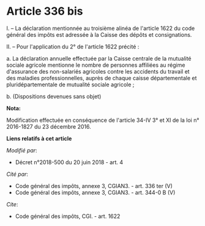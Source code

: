 # Article 336 bis

I. – La déclaration mentionnée au troisième alinéa de l'article 1622 du code général des impôts est adressée à la Caisse des
dépôts et consignations.

II. – Pour l'application du 2° de l'article 1622 précité :

a. La déclaration annuelle effectuée par la Caisse centrale de la mutualité sociale agricole mentionne le nombre de personnes
affiliées au régime d'assurance des non-salariés agricoles contre les accidents du travail et des maladies professionnelles,
auprès de chaque caisse départementale et pluridépartementale de mutualité sociale agricole ;

b. (Dispositions devenues sans objet)

**Nota:**

Modification effectuée en conséquence de l'article 34-IV 3° et XI de la loi n° 2016-1827 du 23 décembre 2016.

**Liens relatifs à cet article**

_Modifié par_:

  - Décret n°2018-500 du 20 juin 2018 - art. 4

_Cité par_:

  - Code général des impôts, annexe 3, CGIAN3. - art. 336 ter (V)
  - Code général des impôts, annexe 3, CGIAN3. - art. 344-0 B (V)

_Cite_:

  - Code général des impôts, CGI. - art. 1622

